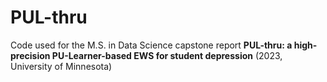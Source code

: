 # PUL-thru

Code used for the M.S. in Data Science capstone report **PUL-thru: a high-precision PU-Learner-based EWS for student depression** (2023, University of Minnesota)